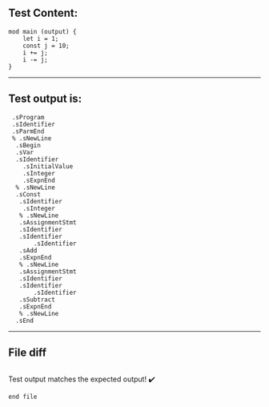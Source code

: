 
Test Content: 
-------------------------
```
mod main (output) {
    let i = 1;
    const j = 10;
    i += j;
    i -= j;
}
```
------------------------
Test output is: 
-------------------------
```
 .sProgram
 .sIdentifier
 .sParmEnd
 % .sNewLine
  .sBegin
  .sVar
  .sIdentifier
    .sInitialValue
    .sInteger
    .sExpnEnd
  % .sNewLine
  .sConst
   .sIdentifier
    .sInteger
   % .sNewLine
   .sAssignmentStmt
   .sIdentifier
   .sIdentifier
       .sIdentifier
   .sAdd
   .sExpnEnd
   % .sNewLine
   .sAssignmentStmt
   .sIdentifier
   .sIdentifier
       .sIdentifier
   .sSubtract
   .sExpnEnd
   % .sNewLine
  .sEnd

```
------------------------

File diff
-------------------------
```diff

```
Test output matches the expected output! :heavy_check_mark:

```
end file
